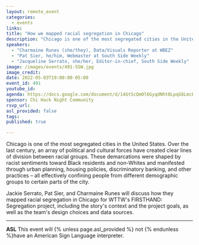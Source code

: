```yaml
---
layout: remote_event
categories:
  - events
links: 
title: "How we mapped racial segregation in Chicago"
description: "Chicago is one of the most segregated cities in the United States. Over the last century, an array of political and cultural forces have created clear lines of division between racial groups. These demarcations were shaped by racist sentiments toward Black residents and non-Whites and manifested through urban planning, housing policies, discriminatory banking, and other practices – all effectively confining people from different demographic groups to certain parts of the city. Jackie Serrato, Pat Sier, and Charmaine Runes will discuss how they mapped racial segregation in Chicago for WTTW's FIRSTHAND: Segregation project, including the story's context and the project goals, as well as the team's design choices and data sources."
speakers:
  - "Charmaine Runes (she/they), Data/Visuals Reporter at WBEZ"
  - "Pat Sier, he/him, Webmaster at South Side Weekly"
  - "Jacqueline Serrato, she/her, Editor-in-chief, South Side Weekly"
image: /images/events/491-SSW.jpg
image_credit: 
date: 2022-05-03T19:00:00-05:00
event_id: 491
youtube_id: 
agenda: https://docs.google.com/document/d/14GtScQm0l6GyqdNht0LpqG8LmcEF7i3COjNJ06PaTj8/edit#
sponsor: Chi Hack Night Community
rsvp_url: 
asl_provided: false
tags:
published: true

---
```


Chicago is one of the most segregated cities in the United States. Over the last century, an array of political and cultural forces have created clear lines of division between racial groups. These demarcations were shaped by racist sentiments toward Black residents and non-Whites and manifested through urban planning, housing policies, discriminatory banking, and other practices – all effectively confining people from different demographic groups to certain parts of the city. 

Jackie Serrato, Pat Sier, and Charmaine Runes will discuss how they mapped racial segregation in Chicago for WTTW's FIRSTHAND: Segregation project, including the story's context and the project goals, as well as the team's design choices and data sources.

---

**ASL** This event will {% unless page.asl_provided %} not {% endunless %}have an American Sign Language interpreter.


